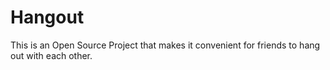 # Hangout
This is an Open Source Project that makes it convenient for friends to hang out with each other.
